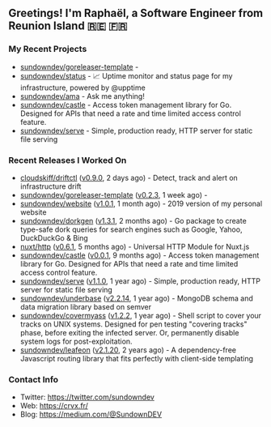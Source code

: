## Greetings! I'm Raphaël, a Software Engineer from Reunion Island 🇷🇪 🇫🇷

### My Recent Projects


- [sundowndev/goreleaser-template](https://github.com/sundowndev/goreleaser-template) - 
- [sundowndev/status](https://github.com/sundowndev/status) - :chart_with_upwards_trend: Uptime monitor and status page for my infrastructure, powered by @upptime 
- [sundowndev/ama](https://github.com/sundowndev/ama) - Ask me anything!
- [sundowndev/castle](https://github.com/sundowndev/castle) - Access token management library for Go. Designed for APIs that need a rate and time limited access control feature.
- [sundowndev/serve](https://github.com/sundowndev/serve) - Simple, production ready, HTTP server for static file serving

### Recent Releases I Worked On


- [cloudskiff/driftctl](https://github.com/cloudskiff/driftctl) ([v0.9.0](https://github.com/cloudskiff/driftctl/releases/tag/v0.9.0), 2 days ago) - Detect, track and alert on infrastructure drift
- [sundowndev/goreleaser-template](https://github.com/sundowndev/goreleaser-template) ([v0.2.3](https://github.com/sundowndev/goreleaser-template/releases/tag/v0.2.3), 1 week ago) - 
- [sundowndev/website](https://github.com/sundowndev/website) ([v1.0.1](https://github.com/sundowndev/website/releases/tag/v1.0.1), 1 month ago) - 2019 version of my personal website
- [sundowndev/dorkgen](https://github.com/sundowndev/dorkgen) ([v1.3.1](https://github.com/sundowndev/dorkgen/releases/tag/v1.3.1), 2 months ago) - Go package to create type-safe dork queries for search engines such as Google, Yahoo, DuckDuckGo &amp; Bing
- [nuxt/http](https://github.com/nuxt/http) ([v0.6.1](https://github.com/nuxt/http/releases/tag/v0.6.1), 5 months ago) - Universal HTTP Module for Nuxt.js
- [sundowndev/castle](https://github.com/sundowndev/castle) ([v0.0.1](https://github.com/sundowndev/castle/releases/tag/v0.0.1), 9 months ago) - Access token management library for Go. Designed for APIs that need a rate and time limited access control feature.
- [sundowndev/serve](https://github.com/sundowndev/serve) ([v1.1.0](https://github.com/sundowndev/serve/releases/tag/v1.1.0), 1 year ago) - Simple, production ready, HTTP server for static file serving
- [sundowndev/underbase](https://github.com/sundowndev/underbase) ([v2.2.14](https://github.com/sundowndev/underbase/releases/tag/v2.2.14), 1 year ago) - MongoDB schema and data migration library based on semver
- [sundowndev/covermyass](https://github.com/sundowndev/covermyass) ([v1.2.2](https://github.com/sundowndev/covermyass/releases/tag/v1.2.2), 1 year ago) - Shell script to cover your tracks on UNIX systems. Designed for pen testing &#34;covering tracks&#34; phase, before exiting the infected server. Or, permanently disable system logs for post-exploitation.
- [sundowndev/leafeon](https://github.com/sundowndev/leafeon) ([v2.1.20](https://github.com/sundowndev/leafeon/releases/tag/v2.1.20), 2 years ago) - A dependency-free Javascript routing library that fits perfectly with client-side templating

### Contact Info

- Twitter: https://twitter.com/sundowndev
- Web: https://crvx.fr/
- Blog: https://medium.com/@SundownDEV
